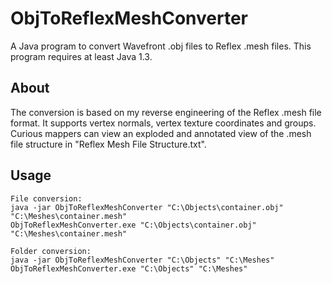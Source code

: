 # ObjToReflexMeshConverter
A Java program to convert Wavefront .obj files to Reflex .mesh files. This program requires at least Java 1.3.

## About
The conversion is based on my reverse engineering of the Reflex .mesh file format. It supports vertex normals, vertex texture coordinates and groups. Curious mappers can view an exploded and annotated view of the .mesh file structure in "Reflex Mesh File Structure.txt".

## Usage
```
File conversion:   
java -jar ObjToReflexMeshConverter "C:\Objects\container.obj" "C:\Meshes\container.mesh"
ObjToReflexMeshConverter.exe "C:\Objects\container.obj" "C:\Meshes\container.mesh"

Folder conversion: 
java -jar ObjToReflexMeshConverter "C:\Objects" "C:\Meshes"
ObjToReflexMeshConverter.exe "C:\Objects" "C:\Meshes"
```
